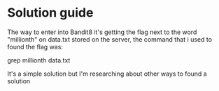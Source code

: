 # Solution guide

The way to enter into Bandit8 it's getting the flag next to the word "millionth" on data.txt stored on the server, the command that i used to found the flag was:

grep millionth data.txt

It's a simple solution but I'm researching about other ways to found a solution